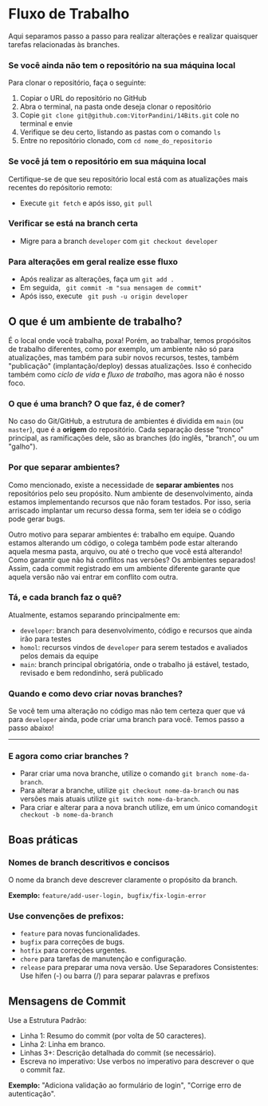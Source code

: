 # Fluxo de Trabalho

Aqui separamos passo a passo para realizar alterações e realizar quaisquer tarefas relacionadas às branches.


### Se você ainda não tem o repositório na sua máquina local
Para clonar o repositório, faça o seguinte:
1. Copiar o URL do repositório no GitHub
2. Abra o terminal, na pasta onde deseja clonar o repositório
3. Copie `git clone git@github.com:VitorPandini/14Bits.git` cole no terminal e envie
4. Verifique se deu certo, listando as pastas com o comando `ls`
5. Entre no repositório clonado, com `cd nome_do_repositorio`

### Se você já tem o repositório em sua máquina local
Certifique-se de que seu repositório local está com as atualizações mais recentes do repósitorio remoto:
- Execute `git fetch` e após isso, `git pull`

### Verificar se está na branch certa
- Migre para a branch `developer` com `git checkout developer`

### Para alterações em geral realize esse fluxo
- Após realizar as alterações, faça um `git add .`
- Em seguida, ` git commit -m "sua mensagem de commit"`
- Após isso, execute ` git push -u origin developer`


## O que é um ambiente de trabalho?
É o local onde você trabalha, poxa! Porém, ao trabalhar, temos propósitos de trabalho diferentes, como por exemplo, um ambiente não só para atualizações, mas também para subir novos recursos, testes, também "publicação" (implantação/deploy) dessas atualizações. Isso é conhecido também como _ciclo de vida_ e _fluxo de trabalho_, mas agora não é nosso foco.

### O que é uma branch? O que faz, é de comer?
No caso do Git/GitHub, a estrutura de ambientes é dividida em `main` (ou `master`), que é a **origem** do repositório. Cada separação desse "tronco" principal, as ramificações dele, são as branches (do inglês, "branch", ou um "galho").

### Por que separar ambientes?
Como mencionado, existe a necessidade de __separar ambientes__ nos repositórios pelo seu propósito. Num ambiente de desenvolvimento, ainda estamos implementando recursos que não foram testados. Por isso, seria arriscado implantar um recurso dessa forma, sem ter ideia se o código pode gerar bugs.

Outro motivo para separar ambientes é: trabalho em equipe. Quando estamos alterando um código, o colega também pode estar alterando aquela mesma pasta, arquivo, ou até o trecho que você está alterando! Como garantir que não há conflitos nas versões? Os ambientes separados! Assim, cada commit registrado em um ambiente diferente garante que aquela versão não vai entrar em conflito com outra.

### Tá, e cada branch faz o quê?
Atualmente, estamos separando principalmente em:
- `developer`: branch para desenvolvimento, código e recursos que ainda irão para testes 
- `homol`: recursos vindos de `developer` para serem testados e avaliados pelos demais da equipe
- `main`: branch principal obrigatória, onde o trabalho já estável, testado, revisado e bem redondinho, será publicado 

### Quando e como devo criar novas branches?
Se você tem uma alteração no código mas não tem certeza quer que vá para `developer` ainda, pode criar uma branch para você. Temos passo a passo abaixo!

--------------------------
### E agora como criar branches ?
- Parar criar uma nova branche, utilize o comando `git branch nome-da-branch`.
- Para alterar a branche, utilize `git checkout nome-da-branch` ou nas versões mais atuais utilize `git switch nome-da-branch`.
- Para criar e alterar para a nova branch utilize, em um único comando`git checkout -b nome-da-branch`

  
## Boas práticas
### Nomes de branch descritivos e concisos
O nome da branch deve descrever claramente o propósito da branch.

**Exemplo:** `feature/add-user-login, bugfix/fix-login-error`

### Use convenções de prefixos:

- `feature` para novas funcionalidades.
- `bugfix` para correções de bugs.
- `hotfix` para correções urgentes.
- `chore` para tarefas de manutenção e configuração.
- `release` para preparar uma nova versão.
Use Separadores Consistentes: Use hífen (-) ou barra (/) para separar palavras e prefixos

## Mensagens de Commit
Use a Estrutura Padrão:
- Linha 1: Resumo do commit (por volta de 50 caracteres).
- Linha 2: Linha em branco.
- Linhas 3+: Descrição detalhada do commit (se necessário).
- Escreva no imperativo: Use verbos no imperativo para descrever o que o commit faz.

**Exemplo:** "Adiciona validação ao formulário de login", "Corrige erro de autenticação".
